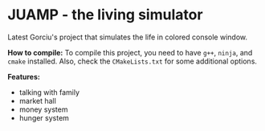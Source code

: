 # JUAMP - the living simulator

Latest Gorciu's project that simulates the life in colored console window.

**How to compile:**
To compile this project, you need to have `g++`, `ninja`, and `cmake` installed.
Also, check the `CMakeLists.txt` for some additional options.

**Features:**

- talking with family
- market hall
- money system
- hunger system
